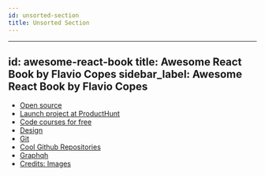 ```yaml
---
id: unsorted-section
title: Unsorted Section
---
```

---
id: awesome-react-book
title: Awesome React Book by Flavio Copes
sidebar_label: Awesome React Book by Flavio Copes
---


* [Open source](open-source/open-source.md)
* [Launch project at ProductHunt](product-hunt/launch-producthunt.md)
* [Code courses for free](courses.md)    
* [Design](design/design.md)
* [Git](git/git.md)
* [Cool Github Repositories](github/cool-github-repositories.md)
* [Graphqh](graphql/graphql.md)    
* [Credits: Images](images.md)
